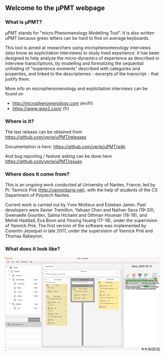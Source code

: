 ## Welcome to the µPMT webpage

### What is µPMT?

µPMT stands for "micro Phenomenology Modelling Tool". It is also written uPMT because greec letters can be hard to find on average keyboards.

This tool is aimed at researchers using microphenomenology interviews (also know as explicitation interviews) to study lived experience. It has been designed to help analyze the micro-dynamics of experience as described in interview transcriptions, by modelling and formalizing the sequential unfolding of "experience moments" described with categories and properties, and linked to the descriptemes - excerpts of the transcript - that justify them.

More info on microphenomenology and explicitation interviews can be found on 
-  http://microphenomenology.com (en/fr)
-  https://www.grex2.com/ (fr)

### Where is it?

The last release can be obtained from https://github.com/yprie/uPMT/releases

Documentation is here: https://github.com/yprie/uPMT/wiki

And bug reporting / feature asking can be done here https://github.com/yprie/uPMT/issues

### Where does it come from?

This is an ongoing work conducted at University of Nantes, France; led by Pr. Yannick Prié (http://yannickprie.net), with the help of students of the CS Department of Polytech Nantes.

Current work is carried out by Yves Motteux and Esteban Jamin. Past developers were Xavier Tremillon, Yahuan Chen and Nathan Seva (19-20), Gwenaelle Gouriten, Salma Hichami and Othman Houmair (18-19), and Mehdi Haddad, Eva Boon and Yinxing Huang (17-18), under the supervision of Yannick Prié. The first version of the software was implemented by Corentin Jezequel in late 2017, under the supervision of Yannick Prié and Thomas Rabeyron.

### What does it look like?

![uPMT main screenshot](/uPMT-main.png)
